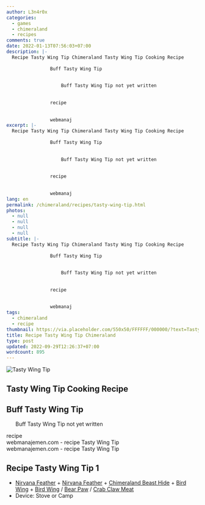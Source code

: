 ```yaml
---
author: L3n4r0x
categories:
  - games
  - chimeraland
  - recipes
comments: true
date: 2022-01-13T07:56:03+07:00
description: |-
  Recipe Tasty Wing Tip Chimeraland Tasty Wing Tip Cooking Recipe
                
                Buff Tasty Wing Tip
                
                  
                    Buff Tasty Wing Tip not yet written
                  
                
                recipe
              
              
                webmanaj
excerpt: |-
  Recipe Tasty Wing Tip Chimeraland Tasty Wing Tip Cooking Recipe
                
                Buff Tasty Wing Tip
                
                  
                    Buff Tasty Wing Tip not yet written
                  
                
                recipe
              
              
                webmanaj
lang: en
permalink: /chimeraland/recipes/tasty-wing-tip.html
photos:
  - null
  - null
  - null
  - null
subtitle: |-
  Recipe Tasty Wing Tip Chimeraland Tasty Wing Tip Cooking Recipe
                
                Buff Tasty Wing Tip
                
                  
                    Buff Tasty Wing Tip not yet written
                  
                
                recipe
              
              
                webmanaj
tags:
  - chimeraland
  - recipe
thumbnail: https://via.placeholder.com/550x50/FFFFFF/000000/?text=Tasty Wing Tip
title: Recipe Tasty Wing Tip Chimeraland
type: post
updated: 2022-09-29T12:26:37+07:00
wordcount: 895
---
```


<link
  rel="stylesheet"
  href="https://rawcdn.githack.com/dimaslanjaka/Web-Manajemen/870a349/css/bootstrap-5-3-0-alpha3-wrapper.css"
/>
<section id="bootstrap-wrapper">
  <div data-bs-theme="dark">
    <div class="card mb-2">
      <div class="card-body">
        <div class="row g-0">
          <div class="col-sm-4 position-relative mb-2">
            <img
              src="https://via.placeholder.com/600"
              class="card-img fit-cover w-100 h-100"
              alt="Tasty Wing Tip"
              data-fancybox="true"
            />
          </div>
          <div class="col-sm-8 mb-2">
            <div class="card-body">
              <div class="d-flex flex-row align-items-center mb-3">
                <h2 class="fs-5">Tasty Wing Tip Cooking Recipe</h2>
              </div>
              <h2 class="card-title fs-5">Buff Tasty Wing Tip</h2>
              <div class="card-text">
                <ul>
                  Buff Tasty Wing Tip not yet written
                </ul>
              </div>
              <span class="badge rounded-pill">recipe</span>
            </div>
            <div class="card-footer text-end text-muted mt-auto">
              webmanajemen.com - recipe Tasty Wing Tip
            </div>
          </div>
        </div>
      </div>
      <div class="card-footer text-end text-muted">
        webmanajemen.com - recipe Tasty Wing Tip
      </div>
    </div>
    <div class="row mb-2">
      <div class="col-12 col-lg-6 recipe-item mb-2">
        <div class="card">
          <div class="card-body">
            <h2 class="card-title fs-5">Recipe Tasty Wing Tip 1</h2>
            <div class="card-text">
              <ul>
                <li>
                  <a
                    class="text-decoration-none text-primary"
                    href="/chimeraland/materials/nirvana-feather.html"
                    >Nirvana Feather</a
                  ><span> + </span
                  ><a
                    class="text-decoration-none text-primary"
                    href="/chimeraland/materials/nirvana-feather.html"
                    >Nirvana Feather</a
                  ><span> + </span
                  ><a
                    class="text-decoration-none text-primary"
                    href="/chimeraland/materials/chimeraland-beast-hide.html"
                    >Chimeraland Beast Hide</a
                  ><span> + </span
                  ><a
                    class="text-decoration-none text-primary"
                    href="/chimeraland/materials/bird-wing.html"
                    >Bird Wing</a
                  ><span> + </span
                  ><a
                    class="text-decoration-none text-primary"
                    href="/chimeraland/materials/bird-wing.html"
                    >Bird Wing</a
                  ><span> / </span
                  ><a
                    class="text-decoration-none text-primary"
                    href="/chimeraland/materials/bear-paw.html"
                    >Bear Paw</a
                  ><span> / </span
                  ><a
                    class="text-decoration-none text-primary"
                    href="/chimeraland/materials/crab-claw-meat.html"
                    >Crab Claw Meat</a
                  >
                </li>
                <li>Device: Stove or Camp</li>
              </ul>
            </div>
          </div>
        </div>
      </div>
    </div>
  </div>
</section>